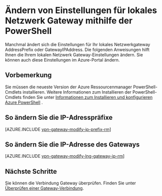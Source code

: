 <properties
   pageTitle="Ändern der lokalen Netzwerk Gateway IP-Adresspräfixe und Gateway-IP | Microsoft Azure"
   description="Dieser Artikel führt Sie durch die IP-Adresspräfixe für Ihr lokales Netzwerkgateway ändern"
   services="vpn-gateway"
   documentationCenter="na"
   authors="cherylmc"
   manager="carmonm"
   editor=""
   tags="azure-resource-manager"/>

<tags
   ms.service="vpn-gateway"
   ms.devlang="na"
   ms.topic="article"
   ms.tgt_pltfrm="na"
   ms.workload="infrastructure-services"
   ms.date="08/08/2016"
   ms.author="cherylmc"/>

# <a name="modify-local-network-gateway-settings-using-powershell"></a>Ändern von Einstellungen für lokales Netzwerk Gateway mithilfe der PowerShell

Manchmal ändert sich die Einstellungen für Ihr lokales Netzwerkgateway AddressPrefix oder GatewayIPAddress. Die folgenden Anweisungen hilft Ihnen die Ihrem lokalen Netzwerk Gateway-Einstellungen ändern. Sie können auch diese Einstellungen im Azure-Portal ändern.

## <a name="before-you-begin"></a>Vorbemerkung
    
Sie müssen die neueste Version der Azure Ressourcenmanager PowerShell-Cmdlets installieren. Weitere Informationen zum Installieren der PowerShell-Cmdlets finden Sie unter [Informationen zum Installieren und konfigurieren Azure PowerShell](../powershell-install-configure.md) .

## <a name="to-modify-ip-address-prefixes"></a>So ändern Sie die IP-Adresspräfixe

[AZURE.INCLUDE [vpn-gateway-modify-ip-prefix-rm](../../includes/vpn-gateway-modify-ip-prefix-rm-include.md)]

## <a name="to-modify-the-gateway-ip-address"></a>So ändern Sie die IP-Adresse des Gateways

[AZURE.INCLUDE [vpn-gateway-modify-lng-gateway-ip-rm](../../includes/vpn-gateway-modify-lng-gateway-ip-rm-include.md)]

## <a name="next-steps"></a>Nächste Schritte

Sie können die Verbindung Gateway überprüfen. Finden Sie unter [Überprüfen einer Gateway-Verbindung](vpn-gateway-verify-connection-resource-manager.md).

